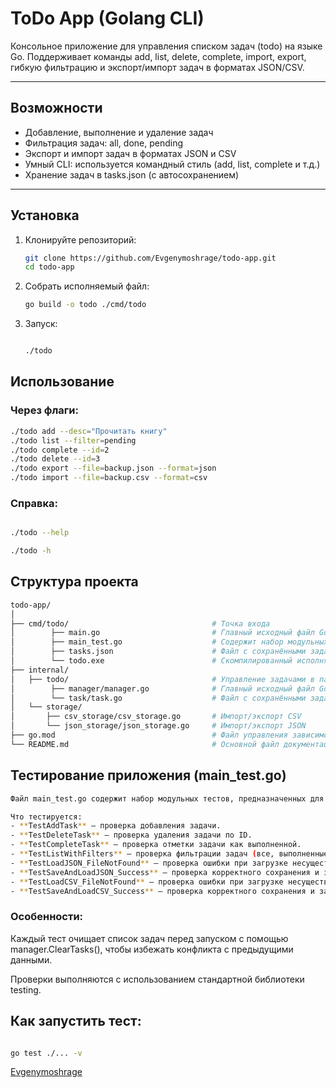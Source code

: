 
# ToDo App (Golang CLI)

Консольное приложение для управления списком задач (todo) на языке Go.
Поддерживает команды add, list, delete, complete, import, export, гибкую фильтрацию и экспорт/импорт задач в форматах JSON/CSV.

---

## Возможности

- Добавление, выполнение и удаление задач
- Фильтрация задач: all, done, pending
- Экспорт и импорт задач в форматах JSON и CSV
- Умный CLI: используется командный стиль (add, list, complete и т.д.)
- Хранение задач в tasks.json (с автосохранением)

---

## Установка

1. Клонируйте репозиторий:
   ```bash
   git clone https://github.com/Evgenymoshrage/todo-app.git
   cd todo-app
   ```

2. Собрать исполняемый файл:
   ```bash
   go build -o todo ./cmd/todo
   ```

3. Запуск:
   ```bash

   ./todo

   ```

## Использование

### Через флаги:

```bash
./todo add --desc="Прочитать книгу"
./todo list --filter=pending
./todo complete --id=2
./todo delete --id=3
./todo export --file=backup.json --format=json
./todo import --file=backup.csv --format=csv
```

### Справка:

```bash

./todo --help

./todo -h
```

## Структура проекта

```bash
todo-app/
│
├── cmd/todo/                                # Точка входа
│        ├── main.go                         # Главный исходный файл Go-программы
│        ├── main_test.go                    # Содержит набор модульных тестов
│        ├── tasks.json                      # Файл с сохранёнными задачами
│        └── todo.exe                        # Скомпилированный исполняемый файл программы для Windows
├── internal/
│   ├── todo/                                # Управление задачами в памяти
│        ├── manager/manager.go              # Главный исходный файл Go-программы
│        └── task/task.go                    # Файл с сохранёнными задачами
│   └── storage/
│       ├── csv_storage/csv_storage.go       # Импорт/экспорт CSV
│       └── json_storage/json_storage.go     # Импорт/экспорт JSON
├── go.mod                                   # Файл управления зависимостями в Go
└── README.md                                # Основной файл документации проекта
```

## Тестирование приложения (main_test.go)
```bash
Файл main_test.go содержит набор модульных тестов, предназначенных для проверки корректной работы основных функций todo-приложения.

Что тестируется:
- **TestAddTask** — проверка добавления задачи.
- **TestDeleteTask** — проверка удаления задачи по ID.
- **TestCompleteTask** — проверка отметки задачи как выполненной.
- **TestListWithFilters** — проверка фильтрации задач (все, выполненные, невыполненные).
- **TestLoadJSON_FileNotFound** — проверка ошибки при загрузке несуществующего JSON-файла.
- **TestSaveAndLoadJSON_Success** — проверка корректного сохранения и загрузки задач в JSON.
- **TestLoadCSV_FileNotFound** — проверка ошибки при загрузке несуществующего CSV-файла.
- **TestSaveAndLoadCSV_Success** — проверка корректного сохранения и загрузки задач в CSV.
```
### Особенности:

Каждый тест очищает список задач перед запуском с помощью manager.ClearTasks(), чтобы избежать конфликта с предыдущими данными.

Проверки выполняются с использованием стандартной библиотеки testing.

## Как запустить тест:

```bash

go test ./... -v

```

[Evgenymoshrage](https://github.com/Evgenymoshrage)



